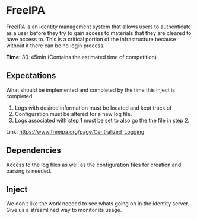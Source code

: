 # FreeIPA
FreeIPA is an identity management system that allows users to authenticate as a user before they try to gain access to materials that they are cleared to have access to. This is a critical portion of the infrastructure because without it there can be no login process.

**Time**: 30-45min (Contains the estimated time of competition)

## Expectations 
What should be implemented and completed by the time this inject is completed 
1. Logs with desired information must be located and kept track of
2. Configuration must be altered for a new log file.
3. Logs associated with step 1 must be set to also go the the file in step 2.

Link: https://www.freeipa.org/page/Centralized_Logging 

## Dependencies
Access to the log files as well as the configuration files for creation and parsing is needed.

## Inject
We don't like the work needed to see whats going on in the identity server. Give us a streamlined way to monitor its usage.